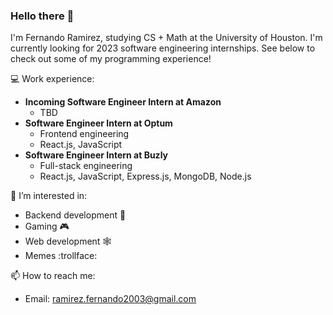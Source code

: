 
### Hello there 👋

I'm Fernando Ramirez, studying CS + Math at the University of Houston. I'm currently looking for 2023 software engineering internships. See below to check out some of my programming experience!

💻 Work experience:
  * **Incoming Software Engineer Intern at Amazon**
    * TBD
  * **Software Engineer Intern at Optum**
    * Frontend engineering
    * React.js, JavaScript
  * **Software Engineer Intern at Buzly**
    * Full-stack engineering
    * React.js, JavaScript, Express.js, MongoDB, Node.js

👀 I’m interested in:
  * Backend development :wrench:
  * Gaming :video_game:
  * Web development :spider_web:
  * Memes :trollface:
 
📫 How to reach me:
  * Email: ramirez.fernando2003@gmail.com
